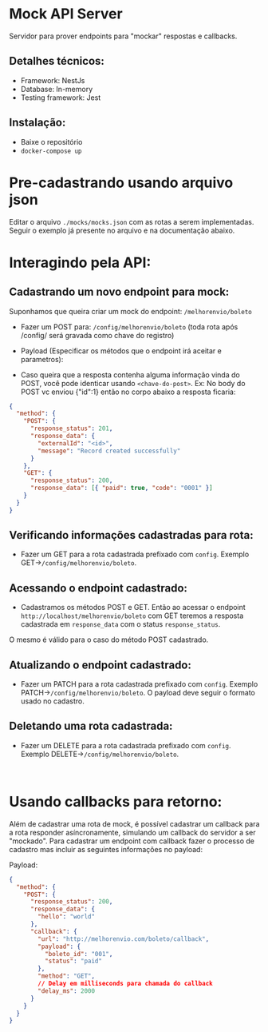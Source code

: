 # Mock API Server

Servidor para prover endpoints para "mockar" respostas e callbacks.

## Detalhes técnicos:

- Framework: NestJs
- Database: In-memory
- Testing framework: Jest

## Instalação:

- Baixe o repositório
- `docker-compose up`

# Pre-cadastrando usando arquivo json

Editar o arquivo `./mocks/mocks.json` com as rotas a serem implementadas.
Seguir o exemplo já presente no arquivo e na documentação abaixo.

# Interagindo pela API:

## Cadastrando um novo endpoint para mock:

Suponhamos que queira criar um mock do endpoint: `/melhorenvio/boleto`

- Fazer um POST para: `/config/melhorenvio/boleto` (toda rota após /config/ será gravada como chave do registro)

- Payload (Especificar os métodos que o endpoint irá aceitar e parametros):
- Caso queira que a resposta contenha alguma informação vinda do POST, você pode identicar usando `<chave-do-post>`.
  Ex: No body do POST vc enviou {"id":1} então no corpo abaixo a resposta ficaria:

```json
{
  "method": {
    "POST": {
      "response_status": 201,
      "response_data": {
        "externalId": "<id>",
        "message": "Record created successfully"
      }
    },
    "GET": {
      "response_status": 200,
      "response_data": [{ "paid": true, "code": "0001" }]
    }
  }
}
```

## Verificando informações cadastradas para rota:

- Fazer um GET para a rota cadastrada prefixado com `config`.
  Exemplo GET->`/config/melhorenvio/boleto`.

## Acessando o endpoint cadastrado:

- Cadastramos os métodos POST e GET. Então ao acessar o endpoint `http://localhost/melhorenvio/boleto` com GET teremos a resposta cadastrada em `response_data` com o status `response_status`.

O mesmo é válido para o caso do método POST cadastrado.

## Atualizando o endpoint cadastrado:

- Fazer um PATCH para a rota cadastrada prefixado com `config`.
  Exemplo PATCH->`/config/melhorenvio/boleto`. O payload deve seguir o formato usado no cadastro.

## Deletando uma rota cadastrada:

- Fazer um DELETE para a rota cadastrada prefixado com `config`.
  Exemplo DELETE->`/config/melhorenvio/boleto`.

<br />

# Usando callbacks para retorno:

Além de cadastrar uma rota de mock, é possível cadastrar um callback para a rota responder asíncronamente, simulando um callback do servidor a ser "mockado".
Para cadastrar um endpoint com callback fazer o processo de cadastro mas incluir as seguintes informações no payload:

Payload:

```json
{
  "method": {
    "POST": {
      "response_status": 200,
      "response_data": {
        "hello": "world"
      },
      "callback": {
        "url": "http://melhorenvio.com/boleto/callback",
        "payload": {
          "boleto_id": "001",
          "status": "paid"
        },
        "method": "GET",
        // Delay em milliseconds para chamada do callback
        "delay_ms": 2000
      }
    }
  }
}
```
